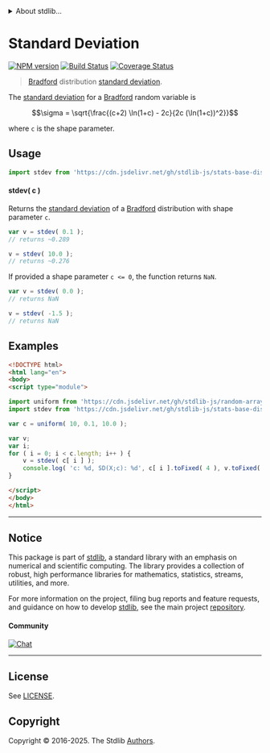 <!--

@license Apache-2.0

Copyright (c) 2025 The Stdlib Authors.

Licensed under the Apache License, Version 2.0 (the "License");
you may not use this file except in compliance with the License.
You may obtain a copy of the License at

   http://www.apache.org/licenses/LICENSE-2.0

Unless required by applicable law or agreed to in writing, software
distributed under the License is distributed on an "AS IS" BASIS,
WITHOUT WARRANTIES OR CONDITIONS OF ANY KIND, either express or implied.
See the License for the specific language governing permissions and
limitations under the License.

-->


<details>
  <summary>
    About stdlib...
  </summary>
  <p>We believe in a future in which the web is a preferred environment for numerical computation. To help realize this future, we've built stdlib. stdlib is a standard library, with an emphasis on numerical and scientific computation, written in JavaScript (and C) for execution in browsers and in Node.js.</p>
  <p>The library is fully decomposable, being architected in such a way that you can swap out and mix and match APIs and functionality to cater to your exact preferences and use cases.</p>
  <p>When you use stdlib, you can be absolutely certain that you are using the most thorough, rigorous, well-written, studied, documented, tested, measured, and high-quality code out there.</p>
  <p>To join us in bringing numerical computing to the web, get started by checking us out on <a href="https://github.com/stdlib-js/stdlib">GitHub</a>, and please consider <a href="https://opencollective.com/stdlib">financially supporting stdlib</a>. We greatly appreciate your continued support!</p>
</details>

# Standard Deviation

[![NPM version][npm-image]][npm-url] [![Build Status][test-image]][test-url] [![Coverage Status][coverage-image]][coverage-url] <!-- [![dependencies][dependencies-image]][dependencies-url] -->

> [Bradford][bradford-distribution] distribution [standard deviation][standard-deviation].

<!-- Section to include introductory text. Make sure to keep an empty line after the intro `section` element and another before the `/section` close. -->

<section class="intro">

The [standard deviation][standard-deviation] for a [Bradford][bradford-distribution] random variable is

<!-- <equation class="equation" label="eq:bradford_stdev" align="center" raw="\sigma = \sqrt{\frac{(c+2) \ln(1+c) - 2c}{2c (\ln(1+c))^2}}" alt="Standard deviation for a Bradford distribution."> -->

```math
\sigma = \sqrt{\frac{(c+2) \ln(1+c) - 2c}{2c (\ln(1+c))^2}}
```

<!-- <div class="equation" align="center" data-raw-text="\sigma = \sqrt{\frac{(c+2) \ln(1+c) - 2c}{2c (\ln(1+c))^2}}" data-equation="eq:bradford_stdev">
    <img src="https://cdn.jsdelivr.net/gh/stdlib-js/stdlib@591cf9d5c3a0cd3c1ceec961e5c49d73a68374cb/lib/node_modules/@stdlib/stats/base/dists/bradford/stdev/docs/img/equation_bradford_stdev.svg" alt="Standard deviation for a Bradford distribution.">
    <br>
</div> -->

<!-- </equation> -->

where `c` is the shape parameter.

</section>

<!-- /.intro -->

<!-- Package usage documentation. -->



<section class="usage">

## Usage

```javascript
import stdev from 'https://cdn.jsdelivr.net/gh/stdlib-js/stats-base-dists-bradford-stdev@esm/index.mjs';
```

#### stdev( c )

Returns the [standard deviation][standard-deviation] of a [Bradford][bradford-distribution] distribution with shape parameter `c`.

```javascript
var v = stdev( 0.1 );
// returns ~0.289

v = stdev( 10.0 );
// returns ~0.276
```

If provided a shape parameter `c <= 0`, the function returns `NaN`.

```javascript
var v = stdev( 0.0 );
// returns NaN

v = stdev( -1.5 );
// returns NaN
```

</section>

<!-- /.usage -->

<!-- Package usage notes. Make sure to keep an empty line after the `section` element and another before the `/section` close. -->

<section class="notes">

</section>

<!-- /.notes -->

<!-- Package usage examples. -->

<section class="examples">

## Examples

<!-- eslint no-undef: "error" -->

```html
<!DOCTYPE html>
<html lang="en">
<body>
<script type="module">

import uniform from 'https://cdn.jsdelivr.net/gh/stdlib-js/random-array-uniform@esm/index.mjs';
import stdev from 'https://cdn.jsdelivr.net/gh/stdlib-js/stats-base-dists-bradford-stdev@esm/index.mjs';

var c = uniform( 10, 0.1, 10.0 );

var v;
var i;
for ( i = 0; i < c.length; i++ ) {
    v = stdev( c[ i ] );
    console.log( 'c: %d, SD(X;c): %d', c[ i ].toFixed( 4 ), v.toFixed( 4 ) );
}

</script>
</body>
</html>
```

</section>

<!-- /.examples -->

<!-- Section for related `stdlib` packages. Do not manually edit this section, as it is automatically populated. -->

<section class="related">

</section>

<!-- /.related -->

<!-- Section for all links. Make sure to keep an empty line after the `section` element and another before the `/section` close. -->


<section class="main-repo" >

* * *

## Notice

This package is part of [stdlib][stdlib], a standard library with an emphasis on numerical and scientific computing. The library provides a collection of robust, high performance libraries for mathematics, statistics, streams, utilities, and more.

For more information on the project, filing bug reports and feature requests, and guidance on how to develop [stdlib][stdlib], see the main project [repository][stdlib].

#### Community

[![Chat][chat-image]][chat-url]

---

## License

See [LICENSE][stdlib-license].


## Copyright

Copyright &copy; 2016-2025. The Stdlib [Authors][stdlib-authors].

</section>

<!-- /.stdlib -->

<!-- Section for all links. Make sure to keep an empty line after the `section` element and another before the `/section` close. -->

<section class="links">

[npm-image]: http://img.shields.io/npm/v/@stdlib/stats-base-dists-bradford-stdev.svg
[npm-url]: https://npmjs.org/package/@stdlib/stats-base-dists-bradford-stdev

[test-image]: https://github.com/stdlib-js/stats-base-dists-bradford-stdev/actions/workflows/test.yml/badge.svg?branch=main
[test-url]: https://github.com/stdlib-js/stats-base-dists-bradford-stdev/actions/workflows/test.yml?query=branch:main

[coverage-image]: https://img.shields.io/codecov/c/github/stdlib-js/stats-base-dists-bradford-stdev/main.svg
[coverage-url]: https://codecov.io/github/stdlib-js/stats-base-dists-bradford-stdev?branch=main

<!--

[dependencies-image]: https://img.shields.io/david/stdlib-js/stats-base-dists-bradford-stdev.svg
[dependencies-url]: https://david-dm.org/stdlib-js/stats-base-dists-bradford-stdev/main

-->

[chat-image]: https://img.shields.io/gitter/room/stdlib-js/stdlib.svg
[chat-url]: https://app.gitter.im/#/room/#stdlib-js_stdlib:gitter.im

[stdlib]: https://github.com/stdlib-js/stdlib

[stdlib-authors]: https://github.com/stdlib-js/stdlib/graphs/contributors

[umd]: https://github.com/umdjs/umd
[es-module]: https://developer.mozilla.org/en-US/docs/Web/JavaScript/Guide/Modules

[deno-url]: https://github.com/stdlib-js/stats-base-dists-bradford-stdev/tree/deno
[deno-readme]: https://github.com/stdlib-js/stats-base-dists-bradford-stdev/blob/deno/README.md
[umd-url]: https://github.com/stdlib-js/stats-base-dists-bradford-stdev/tree/umd
[umd-readme]: https://github.com/stdlib-js/stats-base-dists-bradford-stdev/blob/umd/README.md
[esm-url]: https://github.com/stdlib-js/stats-base-dists-bradford-stdev/tree/esm
[esm-readme]: https://github.com/stdlib-js/stats-base-dists-bradford-stdev/blob/esm/README.md
[branches-url]: https://github.com/stdlib-js/stats-base-dists-bradford-stdev/blob/main/branches.md

[stdlib-license]: https://raw.githubusercontent.com/stdlib-js/stats-base-dists-bradford-stdev/main/LICENSE

[bradford-distribution]: https://en.wikipedia.org/wiki/Bradford%27s_law

[standard-deviation]: https://en.wikipedia.org/wiki/Standard_deviation

</section>

<!-- /.links -->
